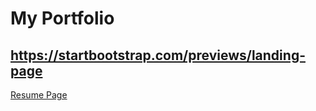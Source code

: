 # My Portfolio


## **https://startbootstrap.com/previews/landing-page**
[Resume Page](./src/App.jsx)       

